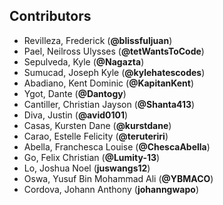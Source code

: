 ## Contributors
- Revilleza, Frederick (**@blissfuljuan**)
- Pael, Neilross Ulysses (**@tetWantsToCode**)
- Sepulveda, Kyle (**@Nagazta**)
- Sumucad, Joseph Kyle (**@kylehatescodes**)
- Abadiano, Kent Dominic (**@KapitanKent**)
- Ygot, Dante (**@Dantogy**)
- Cantiller, Christian Jayson (**@Shanta413**)
- Diva, Justin (**@avid0101**)
- Casas, Kursten Dane (**@kurstdane**)
- Carao, Estelle Felicity (**@teruteriri**)
- Abella, Franchesca Louise (**@ChescaAbella**)
- Go, Felix Christian (**@Lumity-13**)
- Lo, Joshua Noel (**juswangs12**)
- Oswa, Yusuf Bin Mohammad Ali (**@YBMACO**)
- Cordova, Johann Anthony (**johanngwapo**)

